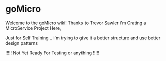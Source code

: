 # goMicro

Welcome to the goMicro wiki! Thanks to Trevor Sawler i'm Crating a MicroService Project Here,

Just for Self Training .. i'm trying to give it a better structure and use better design patterns

!!!!! Not Yet Ready For Testing or anything !!!!!
